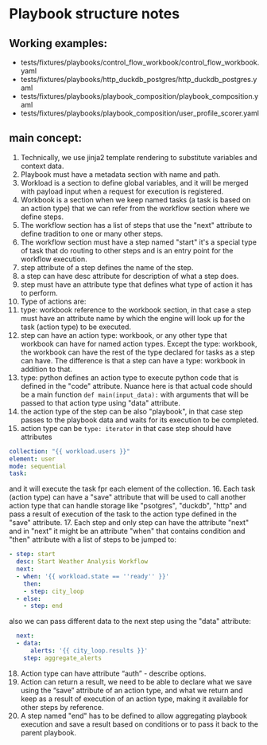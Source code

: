 # Playbook structure notes
## Working examples:

- tests/fixtures/playbooks/control_flow_workbook/control_flow_workbook.yaml
- tests/fixtures/playbooks/http_duckdb_postgres/http_duckdb_postgres.yaml
- tests/fixtures/playbooks/playbook_composition/playbook_composition.yaml
- tests/fixtures/playbooks/playbook_composition/user_profile_scorer.yaml

## main concept:
1. Technically, we use jinja2 template rendering to substitute variables and context data.
2. Playbook must have a metadata section with name and path.
3. Workload is a section to define global variables, and it will be merged with payload input when a request for execution is registered.
4. Workbook is a section when we keep named tasks (a task is based on an action type) that we can refer from the workflow section where we define steps.
5. The workflow section has a list of steps that use the "next" attribute to define tradition to one or many other steps.
6. The workflow section must have a step named "start" it's a special type of task that do routing to other steps and is an entry point for the workflow execution.
7. step attribute of a step defines the name of the step.
8. a step can have desc attribute for description of what a step does.
9. step must have an attribute type that defines what type of action it has to perform.
10. Type of actions are:
11. type: workbook reference to the workbook section, in that case a step must have an attribute name by which the engine will look up for the task (action type) to be executed.
12. step can have an action type: workbook, or any other type that workbook can have for named action types. Except the type: workbook, the workbook can have the rest of the type declared for tasks as a step can have. The difference is that a step can have a type: workbook in addition to that.
13. type: python defines an action type to execute python code that is defined in the "code" attribute. Nuance here is that actual code should be a main function `def main(input_data):` with arguments that will be passed to that action type using "data" attribute.
14. the action type of the step can be also "playbook", in that case step passes to the playbook data and waits for its execution to be completed.
15. action type can be `type: iterator` in that case step should have attributes
``` yaml
collection: "{{ workload.users }}"
element: user
mode: sequential
task:
```
and it will execute the task fpr each element of the collection.
16. Each task (action type) can have a "save" attribute that will be used to call another action type that can handle storage like "psotgres", "duckdb", "http" and pass a result of execution of the task to the action type defined in the "save" attribute.
17. Each step and only step can have the attribute "next" and in "next" it might be an attribute "when" that contains condition and "then" attribute with a list of steps to be jumped to:
``` yaml
- step: start
  desc: Start Weather Analysis Workflow
  next:
  - when: '{{ workload.state == ''ready'' }}'
    then:
    - step: city_loop
  - else:
    - step: end
```
also we can pass different data to the next step using the "data" attribute:
```yaml
  next:
  - data:
      alerts: '{{ city_loop.results }}'
    step: aggregate_alerts
```

18. Action type can have attribute “auth” - describe options.
19. Action can return a result, we need to be able to declare what we save using the “save” attribute of an action type, and what we return and keep as a result of execution of an action type, making it available for other steps by reference.
20. A step named "end" has to be defined to allow aggregating playbook execution and save a result based on conditions or to pass it back to the parent playbook. 
